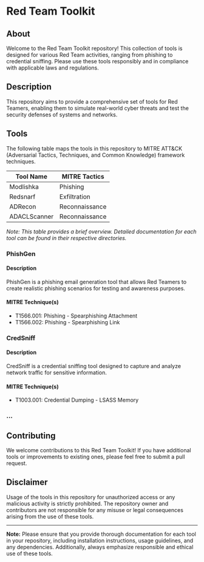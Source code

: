 # Red Team Toolkit

## About

Welcome to the Red Team Toolkit repository! This collection of tools is designed for various Red Team activities, ranging from phishing to credential sniffing. Please use these tools responsibly and in compliance with applicable laws and regulations.

## Description

This repository aims to provide a comprehensive set of tools for Red Teamers, enabling them to simulate real-world cyber threats and test the security defenses of systems and networks.

## Tools

The following table maps the tools in this repository to MITRE ATT&CK (Adversarial Tactics, Techniques, and Common Knowledge) framework techniques.

| Tool Name              | MITRE Tactics                         |
|------------------------|-------------------------------------|
| Modlishka               | Phishing           |
| Redsnarf              | Exfiltration            | 
| ADRecon                    | Reconnaissance                                 |
| ADACLScanner |  Reconnaissance | 

*Note: This table provides a brief overview. Detailed documentation for each tool can be found in their respective directories.*

### PhishGen

#### Description

PhishGen is a phishing email generation tool that allows Red Teamers to create realistic phishing scenarios for testing and awareness purposes.

#### MITRE Technique(s)

- T1566.001: Phishing - Spearphishing Attachment
- T1566.002: Phishing - Spearphishing Link

### CredSniff

#### Description

CredSniff is a credential sniffing tool designed to capture and analyze network traffic for sensitive information.

#### MITRE Technique(s)

- T1003.001: Credential Dumping - LSASS Memory

### ...

## Contributing

We welcome contributions to this Red Team Toolkit! If you have additional tools or improvements to existing ones, please feel free to submit a pull request.

## Disclaimer

Usage of the tools in this repository for unauthorized access or any malicious activity is strictly prohibited. The repository owner and contributors are not responsible for any misuse or legal consequences arising from the use of these tools.

---

**Note:** Please ensure that you provide thorough documentation for each tool in your repository, including installation instructions, usage guidelines, and any dependencies. Additionally, always emphasize responsible and ethical use of these tools.

